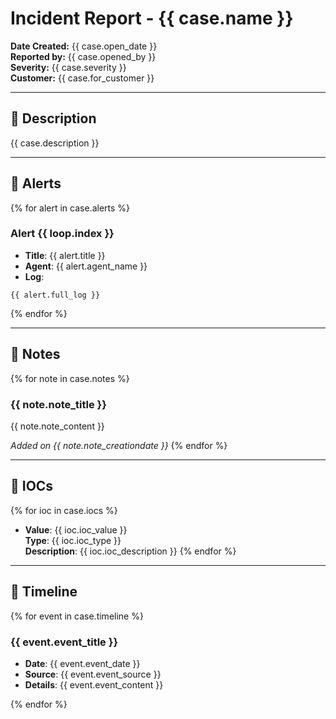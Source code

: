 
# Incident Report - {{ case.name }}

**Date Created:** {{ case.open_date }}  
**Reported by:** {{ case.opened_by }}  
**Severity:** {{ case.severity }}  
**Customer:** {{ case.for_customer }}

---

## 📝 Description

{{ case.description }}

---

## 🚨 Alerts

{% for alert in case.alerts %}
### Alert {{ loop.index }}

- **Title**: {{ alert.title }}
- **Agent**: {{ alert.agent_name }}
- **Log**:  
```
{{ alert.full_log }}
```

{% endfor %}

---

## 📄 Notes

{% for note in case.notes %}
### {{ note.note_title }}

{{ note.note_content }}

_Added on {{ note.note_creationdate }}_
{% endfor %}

---

## 🧪 IOCs

{% for ioc in case.iocs %}
- **Value**: {{ ioc.ioc_value }}  
  **Type**: {{ ioc.ioc_type }}  
  **Description**: {{ ioc.ioc_description }}
{% endfor %}

---

## 📅 Timeline

{% for event in case.timeline %}
### {{ event.event_title }}

- **Date**: {{ event.event_date }}
- **Source**: {{ event.event_source }}
- **Details**: {{ event.event_content }}

{% endfor %}
